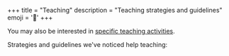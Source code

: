 +++
title = "Teaching"
description = "Teaching strategies and guidelines"
emoji = '👥'
+++

You may also be interested in [specific teaching activities](../activities).

Strategies and guidelines we've noticed help teaching:
